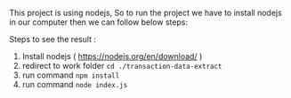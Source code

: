 This project is using nodejs, So to run the project we have to install nodejs in our computer
then we can follow below steps:

Steps to see the result :

1. Install nodejs ( https://nodejs.org/en/download/ )
2. redirect to work folder ```cd ./transaction-data-extract```
3. run command ```npm install```
4. run command ```node index.js```